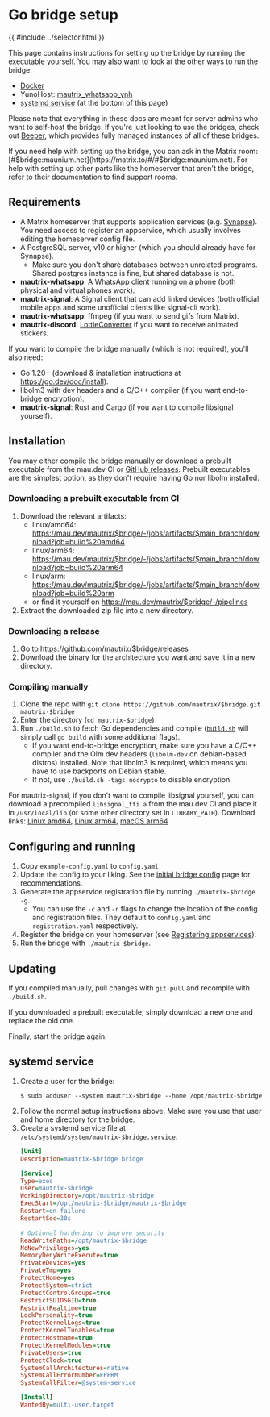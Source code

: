 # Go bridge setup

{{ #include ../selector.html }}

<p class="bridge-filter" bridges="signalgo" bridge-no-generic style="display: none">
  <strong>The new Signal bridge is still experimental and will have bugs.
  Also, the bridge is currently in the signalgo repository, but it will move to
  the main signal repo once it's ready.</strong>
</p>

This page contains instructions for setting up the bridge by running the
executable yourself. You may also want to look at the other ways to run
the bridge:

* [Docker](../general/docker-setup.md)
* <span class="bridge-filter" bridges="whatsapp"></span> YunoHost:
  <a href="https://github.com/YunoHost-Apps/mautrix_whatsapp_ynh">mautrix_whatsapp_ynh<span class="bridge-filter" bridges="whatsapp"></span></a>
* [systemd service](#systemd-service) (at the bottom of this page)

Please note that everything in these docs are meant for server admins who want
to self-host the bridge. If you're just looking to use the bridges, check out
[Beeper], which provides fully managed instances of all of these bridges.

[Beeper]: https://www.beeper.com/

If you need help with setting up the bridge, you can ask in the Matrix room:
[#$bridge:maunium.net](https://matrix.to/#/#$bridge:maunium.net). For help with
setting up other parts like the homeserver that aren't the bridge, refer to
their documentation to find support rooms.

## Requirements
* A Matrix homeserver that supports application services (e.g. [Synapse](https://github.com/matrix-org/synapse)).
  You need access to register an appservice, which usually involves editing the homeserver config file.
* A PostgreSQL server, v10 or higher (which you should already have for Synapse).
  * Make sure you don't share databases between unrelated programs.
    Shared postgres instance is fine, but shared database is not.
* <span class="bridge-filter" bridges="whatsapp">**mautrix-whatsapp**: </span>
  A WhatsApp client running on a phone (both physical and virtual phones work).
* <span class="bridge-filter" bridges="signalgo">**mautrix-signal**: </span>
  A Signal client that can add linked devices (both official mobile apps and
  some unofficial clients like signal-cli work).
* <span class="bridge-filter" bridges="whatsapp,">**mautrix-whatsapp**: </span>
  ffmpeg (if you want to send gifs from Matrix).
* <span class="bridge-filter" bridges="discord">**mautrix-discord**: </span>
  [LottieConverter](https://github.com/sot-tech/LottieConverter) if you want
  to receive animated stickers.

If you want to compile the bridge manually (which is not required), you'll also need:

* Go 1.20+ (download & installation instructions at <https://go.dev/doc/install>).
* libolm3 with dev headers and a C/C++ compiler (if you want end-to-bridge encryption).
* <span class="bridge-filter" bridges="signalgo">**mautrix-signal**: </span>
  Rust and Cargo (if you want to compile libsignal yourself).

## Installation
You may either compile the bridge manually or download a prebuilt executable
from the mau.dev CI or [GitHub releases](https://github.com/mautrix/$bridge/releases).
Prebuilt executables are the simplest option, as they don't require having Go
nor libolm installed.

### Downloading a prebuilt executable from CI
1. Download the relevant artifacts:
   * linux/amd64: <https://mau.dev/mautrix/$bridge/-/jobs/artifacts/$main_branch/download?job=build%20amd64>
   * linux/arm64: <https://mau.dev/mautrix/$bridge/-/jobs/artifacts/$main_branch/download?job=build%20arm64>
   * linux/arm: <https://mau.dev/mautrix/$bridge/-/jobs/artifacts/$main_branch/download?job=build%20arm>
     <span class="bridge-filter" bridges="all,!signalgo"></span>
   * or find it yourself on <https://mau.dev/mautrix/$bridge/-/pipelines>
2. Extract the downloaded zip file into a new directory.

### Downloading a release
<p class="bridge-filter" bridges="slack" bridge-no-generic style="display: none">
  <strong>The Slack bridge doesn't have releases yet</strong>
</p>
<p class="bridge-filter" bridges="signalgo" bridge-no-generic style="display: none">
  <strong>The new Signal bridge doesn't have releases yet</strong>
</p>

1. Go to <https://github.com/mautrix/$bridge/releases>
2. Download the binary for the architecture you want and save it in a new
   directory.

### Compiling manually
1. Clone the repo with `git clone https://github.com/mautrix/$bridge.git mautrix-$bridge`
2. Enter the directory (`cd mautrix-$bridge`)
3. Run `./build.sh` to fetch Go dependencies and compile
   ([`build.sh`] will simply call `go build` with some additional flags).
   * If you want end-to-bridge encryption, make sure you have a C/C++ compiler
     and the Olm dev headers (`libolm-dev` on debian-based distros) installed.
     Note that libolm3 is required, which means you have to use backports on
     Debian stable.
   * If not, use `./build.sh -tags nocrypto` to disable encryption.

<div class="bridge-filter" bridges="signalgo">

  For mautrix-signal, if you don't want to compile libsignal yourself, you can
  download a precompiled `libsignal_ffi.a` from the mau.dev CI and place it in
  `/usr/local/lib` (or some other directory set in `LIBRARY_PATH`). Download links:
  [Linux amd64](https://mau.dev/tulir/gomuks-build-docker/-/jobs/artifacts/master/raw/libsignal_ffi.a?job=libsignal%20linux%20amd64),
  [Linux arm64](https://mau.dev/tulir/gomuks-build-docker/-/jobs/artifacts/master/raw/libsignal_ffi.a?job=libsignal%20linux%20arm64),
  [macOS arm64](https://mau.dev/tulir/gomuks-build-docker/-/jobs/artifacts/master/raw/libsignal_ffi.a?job=libsignal%20macos%20arm64)

</div>

[`build.sh`]: https://github.com/mautrix/$bridge/blob/master/build.sh

## Configuring and running
1. Copy `example-config.yaml` to `config.yaml`
2. Update the config to your liking. See the [initial bridge config](../general/initial-config.md)
   page for recommendations.
3. Generate the appservice registration file by running `./mautrix-$bridge -g`.
   * You can use the `-c` and `-r` flags to change the location of the config
     and registration files. They default to `config.yaml` and
     `registration.yaml` respectively.
4. Register the bridge on your homeserver (see [Registering appservices]).
5. Run the bridge with `./mautrix-$bridge`.

[Registering appservices]: ../general/registering-appservices.md

## Updating
If you compiled manually, pull changes with `git pull` and recompile with
`./build.sh`.

If you downloaded a prebuilt executable, simply download a new one and replace
the old one.

Finally, start the bridge again.

## systemd service
1. Create a user for the bridge:
   ```shell
   $ sudo adduser --system mautrix-$bridge --home /opt/mautrix-$bridge
   ```
2. Follow the normal setup instructions above.
   Make sure you use that user and home directory for the bridge.
4. Create a systemd service file at `/etc/systemd/system/mautrix-$bridge.service`:
   ```ini
   [Unit]
   Description=mautrix-$bridge bridge
   
   [Service]
   Type=exec
   User=mautrix-$bridge
   WorkingDirectory=/opt/mautrix-$bridge
   ExecStart=/opt/mautrix-$bridge/mautrix-$bridge
   Restart=on-failure
   RestartSec=30s
   
   # Optional hardening to improve security
   ReadWritePaths=/opt/mautrix-$bridge
   NoNewPrivileges=yes
   MemoryDenyWriteExecute=true
   PrivateDevices=yes
   PrivateTmp=yes
   ProtectHome=yes
   ProtectSystem=strict
   ProtectControlGroups=true
   RestrictSUIDSGID=true
   RestrictRealtime=true
   LockPersonality=true
   ProtectKernelLogs=true
   ProtectKernelTunables=true
   ProtectHostname=true
   ProtectKernelModules=true
   PrivateUsers=true
   ProtectClock=true
   SystemCallArchitectures=native
   SystemCallErrorNumber=EPERM
   SystemCallFilter=@system-service
   
   [Install]
   WantedBy=multi-user.target
   ```
